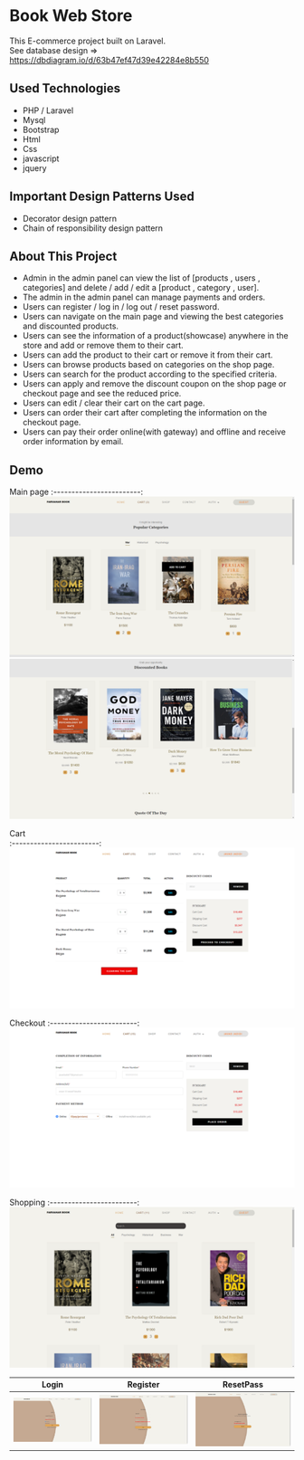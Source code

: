 # Book Web Store

This E-commerce project built on Laravel.<br>
See database design => https://dbdiagram.io/d/63b47ef47d39e42284e8b550

## Used Technologies
* PHP / Laravel
* Mysql 
* Bootstrap
* Html
* Css 
* javascript
* jquery

## Important Design Patterns Used
* Decorator design pattern 
* Chain of responsibility design pattern 

## About This Project
* Admin in the admin panel can view the list of [products , users , categories] and delete / add / edit a [product , category , user].
* The admin in the admin panel can manage payments and orders.
* Users can register / log in / log out / reset password.
* Users can navigate on the main page and viewing the best categories and discounted products.
* Users can see the information of a product(showcase) anywhere in the store and add or remove them to their cart.
* Users can add the product to their cart or remove it from their cart.
* Users can browse products based on categories on the shop page.
* Users can search for the product according to the specified criteria.
* Users can apply and remove the discount coupon on the shop page or checkout page and see the reduced price.
* Users can edit / clear their cart on the cart page.
* Users can order their cart after completing the information on the checkout page.
* Users can pay their order online(with gateway) and offline and receive order information by email.

## Demo

Main page
:------------------------:
![](withDemo/Main/Main_1.png)    ![](withDemo/Main/Main_2.png)

Cart  
:------------------------:
![](withDemo/Main/Cart.png)

Checkout
:------------------------:
![](withDemo/Main/Checkout.png)

Shopping
:------------------------:
![](withDemo/Main/Shop.png)

Login    |  Register | ResetPass
:------------------------:|:-------------------------:|:-------------------------:
![](withDemo/auth/Login.png) |  ![](withDemo/auth/Register.png) |  ![](withDemo/auth/forgetPassword.png)

